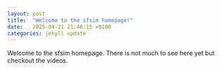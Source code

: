 ```yaml
---
layout: post
title:  "Welcome to the sfsim homepage!"
date:   2025-04-21 21:48:15 +0100
categories: jekyll update
---
```


Welcome to the sfsim homepage.
There is not much to see here yet but checkout the videos.
